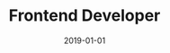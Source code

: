 ---
title: "Frontend Developer"
company: "EventForce Retail"
employment: "Contractor"
date: 2019-01-01
highlights: [
  'Developed Progressive Web Application (PWA) using React.',
  'Created GeoFence for the app in collaboration with the backend developer.',
  'Covered application with unit tests (Jest) and E2E tests (Cypress).',
  'Created UI library based on Material UI.',
  'Documented React components with Storybook.',
  'Build CI/CD pipeline with GitHub Actions.'
]
skills: ['React', 'Redux', 'PWA', 'Jest', 'Storybook', 'Cypress', 'CI/CD', 'GraphQL', 'Syncfusion']
---